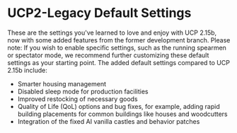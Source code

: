 # UCP2-Legacy Default Settings
These are the settings you've learned to love and enjoy with UCP 2.15b, now with some added features from the former development branch. Please note: If you wish to enable specific settings, such as the running spearmen or spectator mode, we recommend further customizing these default settings as your starting point.
The added default settings compared to UCP 2.15b include:
- Smarter housing management
- Disabled sleep mode for production facilities
- Improved restocking of necessary goods
- Quality of Life (QoL) options and bug fixes, for example, adding rapid building placements for common buildings like houses and woodcutters
- Integration of the fixed AI vanilla castles and behavior patches